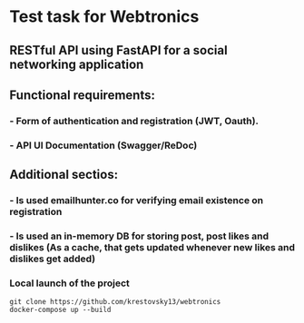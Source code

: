 # Test task for Webtronics
## RESTful API using FastAPI for a social networking application
## Functional requirements:
### - Form of authentication and registration (JWT, Oauth).
### - API UI Documentation (Swagger/ReDoc)

## Additional sectios:
### - Is used emailhunter.co for verifying email existence on registration
### - Is used an in-memory DB for storing post, post likes and dislikes (As a cache, that gets updated whenever new likes and dislikes get added)

### Local launch of the project
```
git clone https://github.com/krestovsky13/webtronics
docker-compose up --build
```
